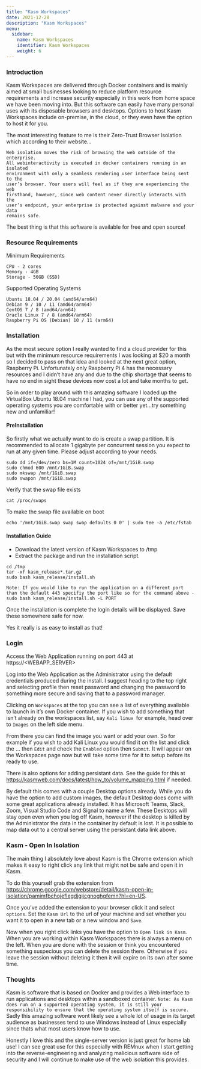 ```yaml
---
title: "Kasm Workspaces"
date: 2021-12-28
description: "Kasm Workspaces"
menu:
  sidebar:
    name: Kasm Workspaces
    identifier: Kasm Workspaces
    weight: 6
---
```


### Introduction
Kasm Workspaces are delivered through Docker containers and is mainly aimed at small businesses looking to reduce platform resource requirements and increase security especially in this work from home space we have been moving into. But this software can easily have many personal uses with its disposable browsers and desktops. Options to host Kasm Workspaces include on-premise, in the cloud, or they even have the option to host it for you.

The most interesting feature to me is their Zero-Trust Browser Isolation which according to their website…

```
Web isolation moves the risk of browsing the web outside of the enterprise. 
All webinteractivity is executed in docker containers running in an isolated 
environment with only a seamless rendering user interface being sent to the 
user’s browser. Your users will feel as if they are experiencing the web 
firsthand, however, since web content never directly interacts with the 
user’s endpoint, your enterprise is protected against malware and your data 
remains safe.
```

The best thing is that this software is available for free and open source!

### Resource Requirements

Minimum Requirements

```
CPU - 2 cores   
Memory - 4GB        
Storage - 50GB (SSD) 
```

Supported Operating Systems

```
Ubuntu 18.04 / 20.04 (amd64/arm64)
Debian 9 / 10 / 11 (amd64/arm64)
CentOS 7 / 8 (amd64/arm64)
Oracle Linux 7 / 8 (amd64/arm64)
Raspberry Pi OS (Debian) 10 / 11 (arm64)
```

### Installation
As the most secure option I really wanted to find a cloud provider for this but with the minimum resource requirements I was looking at $20 a month so I decided to pass on that idea and looked at the next great option, Raspberry Pi. Unfortunately only Raspberry Pi 4 has the necessary resources and I didn’t have any and due to the chip shortage that seems to have no end in sight these devices now cost a lot and take months to get.

So in order to play around with this amazing software I loaded up the VirtualBox Ubuntu 18.04 machine I had, you can use any of the supported operating systems you are comfortable with or better yet…try something new and unfamiliar!

#### PreInstallation
So firstly what we actually want to do is create a swap partition. It is recommended to allocate 1 gigabyte per concurrent session you expect to run at any given time. Please adjust according to your needs.

```
sudo dd if=/dev/zero bs=1M count=1024 of=/mnt/1GiB.swap
sudo chmod 600 /mnt/1GiB.swap
sudo mkswap /mnt/1GiB.swap
sudo swapon /mnt/1GiB.swap
```

Verify that the swap file exists

```
cat /proc/swaps
```

To make the swap file available on boot

```
echo '/mnt/1GiB.swap swap swap defaults 0 0' | sudo tee -a /etc/fstab
```

#### Installation Guide
- Download the latest version of Kasm Workspaces to /tmp
- Extract the package and run the installation script.

```
cd /tmp
tar -xf kasm_release*.tar.gz
sudo bash kasm_release/install.sh
```

`Note: If you would like to run the application on a different port than the default 443 specifiy the port like so for the command above - sudo bash kasm_release/install.sh -L PORT`

Once the installation is complete the login details will be displayed. Save these somewhere safe for now.

Yes it really is as easy to install as that!

### Login
Access the Web Application running on port 443 at https://<WEBAPP_SERVER>

Log into the Web Application as the Administrator using the default credentials produced during the install. I suggest heading to the top right and selecting profile then reset password and changing the password to something more secure and saving that to a password manager.

Clicking on `Workspaces` at the top you can see a list of everything avaliable to launch in it’s own Docker container. If you wish to add something that isn’t already on the workspaces list, say `Kali linux `for example, head over to `Images` on the left side menu.

From there you can find the image you want or add your own. So for example if you wish to add Kali Linux you would find it on the list and click the ... then `Edit` and check the `Enabled` option then `Submit`. It will appear on the Workspaces page now but will take some time for it to setup before its ready to use.

There is also options for adding persistant data. See the guide for this at https://kasmweb.com/docs/latest/how_to/volume_mapping.html if needed.

By default this comes with a couple Desktop options already. While you do have the option to add custom images, the default Desktop does come with some great applications already installed. It has Microsoft Teams, Slack, Zoom, Visual Studio Code and Signal to name a few. These Desktops will stay open even when you log off Kasm, however if the desktop is killed by the Administrator the data in the container by default is lost. It is possible to map data out to a central server using the persistant data link above.

### Kasm - Open In Isolation
The main thing I absolutely love about Kasm is the Chrome extension which makes it easy to right click any link that might not be safe and open it in Kasm.

To do this yourself grab the extension from https://chrome.google.com/webstore/detail/kasm-open-in-isolation/pamimfbchojeflegdjgijcgnoghgfemn?hl=en-US.

Once you’ve added the extension to your browser click it and select `options`. Set the `Kasm Url` to the url of your machine and set whether you want it to open in a new tab or a new window and `Save`.

Now when you right click links you have the option to `Open link in Kasm`. When you are working within Kasm Workspaces there is always a menu on the left. When you are done with the session or think you encountered something suspecious you can delete the session there. Otherwise if you leave the session without deleting it then it will expire on its own after some time.

### Thoughts
Kasm is software that is based on Docker and provides a Web interface to run applications and desktops within a sandboxed container. `Note: As Kasm does run on a supported operating system, it is still your responsibility to ensure that the operating system itself is secure. `Sadly this amazing software wont likely see a whole lot of usage in its target audience as businesses tend to use Windows instead of Linux especially since thats what most users know how to use.

Honestly I love this and the single-server version is just great for home lab use! I can see great use for this especially with REMnux when I start getting into the reverse-engineering and analyzing malicious software side of security and I will continue to make use of the web isolation this provides.